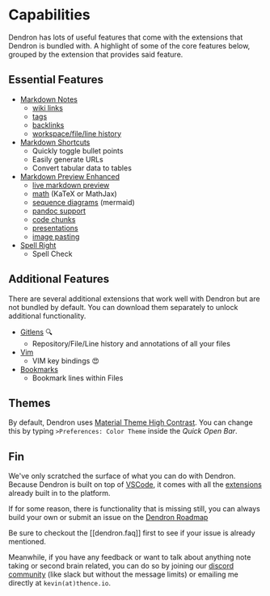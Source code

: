 
# Capabilities

Dendron has lots of useful features that come with the extensions that Dendron is bundled with. A highlight of some of the core features below, grouped by the extension that provides said feature.

## Essential Features

- [Markdown Notes](https://marketplace.visualstudio.com/items?itemName=kortina.vscode-markdown-notes)
    - [wiki links](https://marketplace.visualstudio.com/items?itemName=kortina.vscode-markdown-notes)
    - [tags](https://marketplace.visualstudio.com/items?itemName=kortina.vscode-markdown-notes)
    - [backlinks](https://marketplace.visualstudio.com/items?itemName=kortina.vscode-markdown-notes)
    - [workspace/file/line history](https://marketplace.visualstudio.com/items?itemName=eamodio.gitlens#current-line-blame-)
- [Markdown Shortcuts](https://marketplace.visualstudio.com/items?itemName=mdickin.markdown-shortcuts)
    - Quickly toggle bullet points
    - Easily generate URLs
    - Convert tabular data to tables
- [Markdown Preview Enhanced](https://marketplace.visualstudio.com/items?itemName=shd101wyy.markdown-preview-enhanced) 
    - [live markdown preview](https://marketplace.visualstudio.com/items?itemName=shd101wyy.markdown-preview-enhanced)
    - [math](https://shd101wyy.github.io/markdown-preview-enhanced/#/math) (KaTeX or MathJax)
    - [sequence diagrams](https://shd101wyy.github.io/markdown-preview-enhanced/#/diagrams?id=mermaid) (mermaid)
    - [pandoc support](https://shd101wyy.github.io/markdown-preview-enhanced/#/pandoc)
    - [code chunks](https://shd101wyy.github.io/markdown-preview-enhanced/#/code-chunk)
    - [presentations](https://rawgit.com/shd101wyy/markdown-preview-enhanced/master/docs/presentation-intro.html)
    - [image pasting](https://marketplace.visualstudio.com/items?itemName=mushan.vscode-paste-image)
- [Spell Right](https://marketplace.visualstudio.com/items?itemName=ban.spellright)
    - Spell Check

## Additional Features

There are several additional extensions that work well with Dendron but are not bundled by default. You can download them separately to unlock additional functionality.

- [Gitlens](https://marketplace.visualstudio.com/items?itemName=eamodio.gitlens) 🔍
    - Repository/File/Line history and annotations of all your files
- [Vim](https://marketplace.visualstudio.com/items?itemName=vscodevim.vim)
    - VIM key bindings 😍
- [Bookmarks](https://marketplace.visualstudio.com/items?itemName=alefragnani.Bookmarks)
    - Bookmark lines within Files


## Themes

By default, Dendron uses [Material Theme High Contrast](https://marketplace.visualstudio.com/items?itemName=Equinusocio.vsc-material-theme). You can change this by typing `>Preferences: Color Theme` inside the *Quick Open Bar*.


## Fin

We've only scratched the surface of what you can do with Dendron. Because Dendron is built on top of [VSCode](https://code.visualstudio.com/), it comes with all the [extensions](https://code.visualstudio.com/docs/introvideos/extend) already built in to the platform. 

If for some reason, there is functionality that is missing still, you can always build your own or submit an issue on the [Dendron Roadmap](https://github.com/dendronhq/dendron-roadmap/issues/new)

Be sure to checkout the [[dendron.faq]] first to see if your issue is already mentioned.

Meanwhile, if you have any feedback or want to talk about anything note taking or second brain related, you can do so by joining our [discord community](https://discord.gg/6j85zNX) (like slack but without the message limits) or emailing me directly at `kevin(at)thence.io`.
